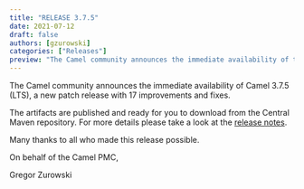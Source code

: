```yaml
---
title: "RELEASE 3.7.5"
date: 2021-07-12
draft: false
authors: [gzurowski]
categories: ["Releases"]
preview: "The Camel community announces the immediate availability of the new Camel 3.7.5 LTS release"
---
```



The Camel community announces the immediate availability of Camel 3.7.5 (LTS), a new patch release with 17 improvements and fixes.

The artifacts are published and ready for you to download from the Central Maven repository. For more details please take a look at the [release notes](/releases/release-3.7.5/).

Many thanks to all who made this release possible.

On behalf of the Camel PMC,

Gregor Zurowski
